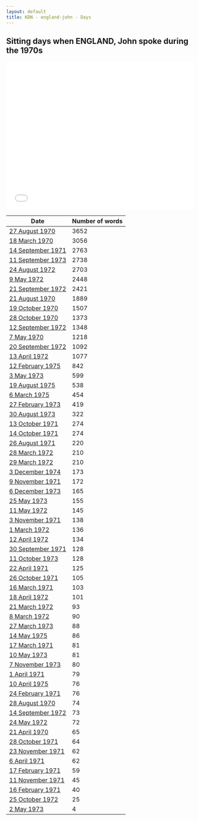 ```yaml
---
layout: default
title: KDN - england-john - Days
---
```

## Sitting days when ENGLAND, John spoke during the 1970s

<iframe width="100%" height="400" frameborder="0" scrolling="no" src="//plot.ly/~wragge/1475.embed"></iframe>

| Date | Number of words |
|--------------|----------------|
|[27 August 1970](https://historichansard.net/hofreps/1970/19700827_reps_27_hor69/)|3652|
|[18 March 1970](https://historichansard.net/hofreps/1970/19700318_reps_27_hor66/)|3056|
|[14 September 1971](https://historichansard.net/hofreps/1971/19710914_reps_27_hor73/)|2763|
|[11 September 1973](https://historichansard.net/hofreps/1973/19730911_REPS_28_HoR85b/)|2738|
|[24 August 1972](https://historichansard.net/hofreps/1972/19720824_reps_27_hor79/)|2703|
|[9 May 1972](https://historichansard.net/hofreps/1972/19720509_reps_27_hor78/)|2448|
|[21 September 1972](https://historichansard.net/hofreps/1972/19720921_reps_27_hor80/)|2421|
|[21 August 1970](https://historichansard.net/hofreps/1970/19700821_reps_27_hor69/)|1889|
|[19 October 1970](https://historichansard.net/hofreps/1970/19701019_reps_27_hor70/)|1507|
|[28 October 1970](https://historichansard.net/hofreps/1970/19701028_reps_27_hor70/)|1373|
|[12 September 1972](https://historichansard.net/hofreps/1972/19720912_reps_27_hor80/)|1348|
|[7 May 1970](https://historichansard.net/hofreps/1970/19700507_reps_27_hor67/)|1218|
|[20 September 1972](https://historichansard.net/hofreps/1972/19720920_reps_27_hor80/)|1092|
|[13 April 1972](https://historichansard.net/hofreps/1972/19720413_reps_27_hor77/)|1077|
|[12 February 1975](https://historichansard.net/hofreps/1975/19750212_reps_29_hor93/)|842|
|[3 May 1973](https://historichansard.net/hofreps/1973/19730503_reps_28_hor83/)|599|
|[19 August 1975](https://historichansard.net/hofreps/1975/19750819_reps_29_hor96/)|538|
|[6 March 1975](https://historichansard.net/hofreps/1975/19750306_reps_29_hor93/)|454|
|[27 February 1973](https://historichansard.net/hofreps/1973/19730227_reps_28_hor82/)|419|
|[30 August 1973](https://historichansard.net/hofreps/1973/19730830_reps_28_hor85/)|322|
|[13 October 1971](https://historichansard.net/hofreps/1971/19711013_reps_27_hor74/)|274|
|[14 October 1971](https://historichansard.net/hofreps/1971/19711014_reps_27_hor74/)|274|
|[26 August 1971](https://historichansard.net/hofreps/1971/19710826_reps_27_hor73/)|220|
|[28 March 1972](https://historichansard.net/hofreps/1972/19720328_reps_27_hor77/)|210|
|[29 March 1972](https://historichansard.net/hofreps/1972/19720329_reps_27_hor77/)|210|
|[3 December 1974](https://historichansard.net/hofreps/1974/19741203_reps_29_hor92/)|173|
|[9 November 1971](https://historichansard.net/hofreps/1971/19711109_reps_27_hor75/)|172|
|[6 December 1973](https://historichansard.net/hofreps/1973/19731206_reps_28_hor87/)|165|
|[25 May 1973](https://historichansard.net/hofreps/1973/19730525_reps_28_hor84/)|155|
|[11 May 1972](https://historichansard.net/hofreps/1972/19720511_reps_27_hor78/)|145|
|[3 November 1971](https://historichansard.net/hofreps/1971/19711103_reps_27_hor74/)|138|
|[1 March 1972](https://historichansard.net/hofreps/1972/19720301_reps_27_hor76/)|136|
|[12 April 1972](https://historichansard.net/hofreps/1972/19720412_reps_27_hor77/)|134|
|[30 September 1971](https://historichansard.net/hofreps/1971/19710930_reps_27_hor74/)|128|
|[11 October 1973](https://historichansard.net/hofreps/1973/19731011_reps_28_hor86/)|128|
|[22 April 1971](https://historichansard.net/hofreps/1971/19710422_reps_27_hor72/)|125|
|[26 October 1971](https://historichansard.net/hofreps/1971/19711026_reps_27_hor74/)|105|
|[16 March 1971](https://historichansard.net/hofreps/1971/19710316_reps_27_hor71/)|103|
|[18 April 1972](https://historichansard.net/hofreps/1972/19720418_reps_27_hor77/)|101|
|[21 March 1972](https://historichansard.net/hofreps/1972/19720321_reps_27_hor76/)|93|
|[8 March 1972](https://historichansard.net/hofreps/1972/19720308_reps_27_hor76/)|90|
|[27 March 1973](https://historichansard.net/hofreps/1973/19730327_reps_28_hor82/)|88|
|[14 May 1975](https://historichansard.net/hofreps/1975/19750514_reps_29_hor94/)|86|
|[17 March 1971](https://historichansard.net/hofreps/1971/19710317_reps_27_hor71/)|81|
|[10 May 1973](https://historichansard.net/hofreps/1973/19730510_reps_28_hor83/)|81|
|[7 November 1973](https://historichansard.net/hofreps/1973/19731107_reps_28_hor86/)|80|
|[1 April 1971](https://historichansard.net/hofreps/1971/19710401_reps_27_hor71/)|79|
|[10 April 1975](https://historichansard.net/hofreps/1975/19750410_reps_29_hor94/)|76|
|[24 February 1971](https://historichansard.net/hofreps/1971/19710224_reps_27_hor71/)|76|
|[28 August 1970](https://historichansard.net/hofreps/1970/19700828_reps_27_hor69/)|74|
|[14 September 1972](https://historichansard.net/hofreps/1972/19720914_reps_27_hor80/)|73|
|[24 May 1972](https://historichansard.net/hofreps/1972/19720524_reps_27_hor78/)|72|
|[21 April 1970](https://historichansard.net/hofreps/1970/19700421_reps_27_hor67/)|65|
|[28 October 1971](https://historichansard.net/hofreps/1971/19711028_reps_27_hor74/)|64|
|[23 November 1971](https://historichansard.net/hofreps/1971/19711123_reps_27_hor75/)|62|
|[6 April 1971](https://historichansard.net/hofreps/1971/19710406_reps_27_hor72/)|62|
|[17 February 1971](https://historichansard.net/hofreps/1971/19710217_reps_27_hor71/)|59|
|[11 November 1971](https://historichansard.net/hofreps/1971/19711111_reps_27_hor75/)|45|
|[16 February 1971](https://historichansard.net/hofreps/1971/19710216_reps_27_hor71/)|40|
|[25 October 1972](https://historichansard.net/hofreps/1972/19721025_reps_27_hor81/)|25|
|[2 May 1973](https://historichansard.net/hofreps/1973/19730502_reps_28_hor83/)|4|

